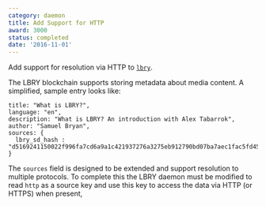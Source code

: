 ```yaml
---
category: daemon
title: Add Support for HTTP
award: 3000
status: completed
date: '2016-11-01'
---
```


Add support for resolution via HTTP to [`lbry`](https://github.com/lbryio).

The LBRY blockchain supports storing metadata about media content. A simplified, sample entry looks like:

```
title: "What is LBRY?",
language: "en",
description: "What is LBRY? An introduction with Alex Tabarrok",
author: "Samuel Bryan",
sources: {
  lbry_sd_hash : "d5169241150022f996fa7cd6a9a1c421937276a3275eb912790bd07ba7aec1fac5fd45431d226b8fb402691e79aeb24b"
}
```

The `sources` field is designed to be extended and support resolution to multiple protocols. To complete this the LBRY daemon must be modified to read `http` as a source key and use this key to access the data via HTTP (or HTTPS) when present,
